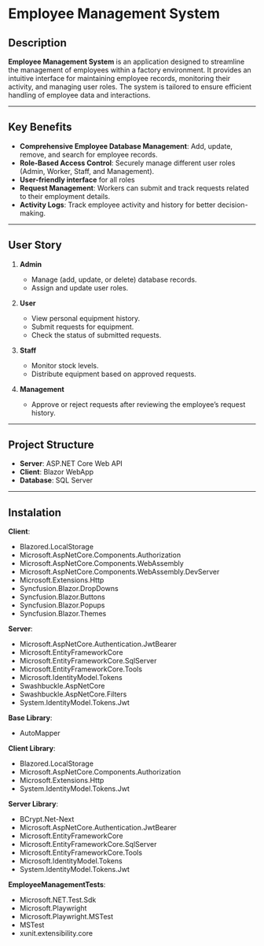 # Employee Management System

##  Description  
**Employee Management System** is an application designed to streamline the management of employees within a factory environment. It provides an intuitive interface for maintaining employee records, monitoring their activity, and managing user roles. The system is tailored to ensure efficient handling of employee data and interactions.

---

##  Key Benefits  
- **Comprehensive Employee Database Management**: Add, update, remove, and search for employee records.
- **Role-Based Access Control**: Securely manage different user roles (Admin, Worker, Staff, and Management).
- **User-friendly interface** for all roles  
- **Request Management**: Workers can submit and track requests related to their employment details.
-  **Activity Logs**: Track employee activity and history for better decision-making. 

---


## User Story    

1. **Admin**  
   - Manage (add, update, or delete) database records.
   - Assign and update user roles. 

2. **User**  
   - View personal equipment history.  
   - Submit requests for equipment.  
   - Check the status of submitted requests.  

3. **Staff**  
   - Monitor stock levels.  
   - Distribute equipment based on approved requests.  

4. **Management**  
   - Approve or reject requests after reviewing the employee’s request history.  

---

##  Project Structure  

- **Server**: ASP.NET Core Web API  
- **Client**: Blazor  WebApp  
- **Database**: SQL Server  

---

## Instalation

**Client**:
- Blazored.LocalStorage
- Microsoft.AspNetCore.Components.Authorization
- Microsoft.AspNetCore.Components.WebAssembly
- Microsoft.AspNetCore.Components.WebAssembly.DevServer
- Microsoft.Extensions.Http
- Syncfusion.Blazor.DropDowns
- Syncfusion.Blazor.Buttons
- Syncfusion.Blazor.Popups
- Syncfusion.Blazor.Themes

**Server**:
- Microsoft.AspNetCore.Authentication.JwtBearer
- Microsoft.EntityFrameworkCore
- Microsoft.EntityFrameworkCore.SqlServer
- Microsoft.EntityFrameworkCore.Tools
- Microsoft.IdentityModel.Tokens
- Swashbuckle.AspNetCore
- Swashbuckle.AspNetCore.Filters
- System.IdentityModel.Tokens.Jwt

**Base Library**:
- AutoMapper

**Client Library**:
- Blazored.LocalStorage
- Microsoft.AspNetCore.Components.Authorization
- Microsoft.Extensions.Http
- System.IdentityModel.Tokens.Jwt

**Server Library**:
- BCrypt.Net-Next
- Microsoft.AspNetCore.Authentication.JwtBearer
- Microsoft.EntityFrameworkCore
- Microsoft.EntityFrameworkCore.SqlServer
- Microsoft.EntityFrameworkCore.Tools
- Microsoft.IdentityModel.Tokens
- System.IdentityModel.Tokens.Jwt

**EmployeeManagementTests**:
- Microsoft.NET.Test.Sdk
- Microsoft.Playwright
- Microsoft.Playwright.MSTest
- MSTest
- xunit.extensibility.core
  

